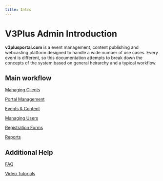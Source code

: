 ```yaml
---
title: Intro
---
```


# V3Plus Admin Introduction

**v3plusportal.com** is a event management, content publishing and webcasting platform designed to handle a wide number of use cases. 
Every event is different, so this documentation attempts to break down the concepts of the system based on general heirarchy 
and a typical workflow.

## Main workflow
[Managing Clients](/clients/)  

[Portal Management](/portals/)  

[Events & Content](/events-and-content/)  

[Managing Users](/users/)  

[Registration Forms](/registration-forms/)  

[Reports](/reports/)  

## Additional Help

[FAQ](/faq/)  

[Video Tutorials](/tutorial-videos/)

